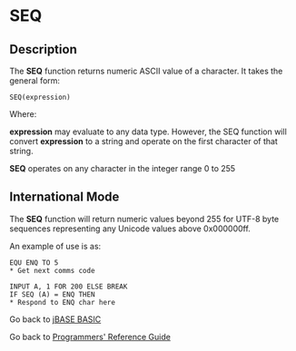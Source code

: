 # SEQ

<PageHeader />

## Description

The **SEQ** function returns numeric ASCII value of a character. It takes the general form:

```
SEQ(expression)
```

Where:

**expression** may evaluate to any data type. However, the SEQ function will convert **expression** to a string and operate on the first character of that string.

**SEQ** operates on any character in the integer range 0 to 255

## International Mode

The **SEQ** function will return numeric values beyond 255 for UTF-8 byte sequences representing any Unicode values above 0x000000ff.

An example of use is as:

```
EQU ENQ TO 5
* Get next comms code

INPUT A, 1 FOR 200 ELSE BREAK
IF SEQ (A) = ENQ THEN
* Respond to ENQ char here
```

Go back to [jBASE BASIC](./../README.md)

Go back to [Programmers' Reference Guide](./../../reference-guides/jbc/README.md)

  
<PageFooter />
